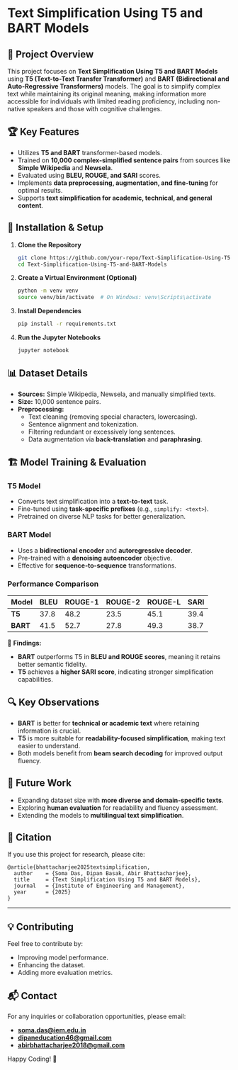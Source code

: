 # Text Simplification Using T5 and BART Models

## 📌 Project Overview

This project focuses on **Text Simplification Using T5 and BART Models** using **T5 (Text-to-Text Transfer Transformer)** and **BART (Bidirectional and Auto-Regressive Transformers)** models. The goal is to simplify complex text while maintaining its original meaning, making information more accessible for individuals with limited reading proficiency, including non-native speakers and those with cognitive challenges.

## 🏆 Key Features

-   Utilizes **T5 and BART** transformer-based models.
-   Trained on **10,000 complex-simplified sentence pairs** from sources like **Simple Wikipedia** and **Newsela**.
-   Evaluated using **BLEU, ROUGE, and SARI** scores.
-   Implements **data preprocessing, augmentation, and fine-tuning** for optimal results.
-   Supports **text simplification for academic, technical, and general content**.

## 🚀 Installation & Setup

1. **Clone the Repository**

    ```bash
    git clone https://github.com/your-repo/Text-Simplification-Using-T5-and-BART-Models.git
    cd Text-Simplification-Using-T5-and-BART-Models
    ```

2. **Create a Virtual Environment (Optional)**

    ```bash
    python -m venv venv
    source venv/bin/activate  # On Windows: venv\Scripts\activate
    ```

3. **Install Dependencies**

    ```bash
    pip install -r requirements.txt
    ```

4. **Run the Jupyter Notebooks**
    ```bash
    jupyter notebook
    ```

## 📊 Dataset Details

-   **Sources:** Simple Wikipedia, Newsela, and manually simplified texts.
-   **Size:** 10,000 sentence pairs.
-   **Preprocessing:**
    -   Text cleaning (removing special characters, lowercasing).
    -   Sentence alignment and tokenization.
    -   Filtering redundant or excessively long sentences.
    -   Data augmentation via **back-translation** and **paraphrasing**.

## 🏗️ Model Training & Evaluation

### **T5 Model**

-   Converts text simplification into a **text-to-text** task.
-   Fine-tuned using **task-specific prefixes** (e.g., `simplify: <text>`).
-   Pretrained on diverse NLP tasks for better generalization.

### **BART Model**

-   Uses a **bidirectional encoder** and **autoregressive decoder**.
-   Pre-trained with a **denoising autoencoder** objective.
-   Effective for **sequence-to-sequence** transformations.

### **Performance Comparison**

| Model    | BLEU | ROUGE-1 | ROUGE-2 | ROUGE-L | SARI |
| -------- | ---- | ------- | ------- | ------- | ---- |
| **T5**   | 37.8 | 48.2    | 23.5    | 45.1    | 39.4 |
| **BART** | 41.5 | 52.7    | 27.8    | 49.3    | 38.7 |

📌 **Findings:**

-   **BART** outperforms T5 in **BLEU and ROUGE scores**, meaning it retains better semantic fidelity.
-   **T5** achieves a **higher SARI score**, indicating stronger simplification capabilities.

## 🔍 Key Observations

-   **BART** is better for **technical or academic text** where retaining information is crucial.
-   **T5** is more suitable for **readability-focused simplification**, making text easier to understand.
-   Both models benefit from **beam search decoding** for improved output fluency.

## 🔮 Future Work

-   Expanding dataset size with **more diverse and domain-specific texts**.
-   Exploring **human evaluation** for readability and fluency assessment.
-   Extending the models to **multilingual text simplification**.

## 📜 Citation

If you use this project for research, please cite:

```
@article{bhattacharjee2025textsimplification,
  author    = {Soma Das, Dipan Basak, Abir Bhattacharjee},
  title     = {Text Simplification Using T5 and BART Models},
  journal   = {Institute of Engineering and Management},
  year      = {2025}
}
```

---

## 💡 Contributing

Feel free to contribute by:

-   Improving model performance.
-   Enhancing the dataset.
-   Adding more evaluation metrics.

## 📬 Contact

For any inquiries or collaboration opportunities, please email:

-   **soma.das@iem.edu.in**
-   **dipaneducation46@gmail.com**
-   **abirbhattacharjee2018@gmail.com**

Happy Coding! 🚀
